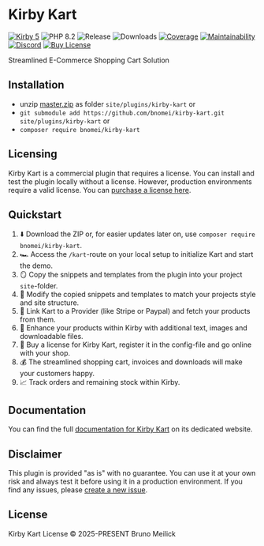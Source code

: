 # Kirby Kart

[![Kirby 5](https://flat.badgen.net/badge/Kirby/5?color=ECC748)](https://getkirby.com)
![PHP 8.2](https://flat.badgen.net/badge/PHP/8.2?color=4E5B93&icon=php&label)
![Release](https://flat.badgen.net/packagist/v/bnomei/kirby-kart?color=ae81ff&icon=github&label)
![Downloads](https://flat.badgen.net/packagist/dt/bnomei/kirby-kart?color=272822&icon=github&label)
[![Coverage](https://flat.badgen.net/codeclimate/coverage/bnomei/kirby-kart?icon=codeclimate&label)](https://codeclimate.com/github/bnomei/kirby-kart)
[![Maintainability](https://flat.badgen.net/codeclimate/maintainability/bnomei/kirby-kart?icon=codeclimate&label)](https://codeclimate.com/github/bnomei/kirby-kart/issues)
[![Discord](https://flat.badgen.net/badge/discord/bnomei?color=7289da&icon=discord&label)](https://discordapp.com/users/bnomei)
[![Buy License](https://flat.badgen.net/badge/icon/Buy%20License?icon=lemonsqueeze&color=FFC233&label=$)](https://buy-kart.bnomei.com)

Streamlined E-Commerce Shopping Cart Solution

## Installation

- unzip [master.zip](https://github.com/bnomei/kirby-kart/archive/master.zip) as folder `site/plugins/kirby-kart` or
- `git submodule add https://github.com/bnomei/kirby-kart.git site/plugins/kirby-kart` or
- `composer require bnomei/kirby-kart`

## Licensing

Kirby Kart is a commercial plugin that requires a license. You can install and test the plugin locally without a license. However, production environments require a valid license. You can [purchase a license here](https://buy-kart.bnomei.com).

## Quickstart

1. ⬇️ Download the ZIP or, for easier updates later on, use `composer require bnomei/kirby-kart`.
2. 🏎️ Access the `/kart`-route on your local setup to initialize Kart and start the demo.
3. 🪞 Copy the snippets and templates from the plugin into your project `site`-folder.
4. 🎨 Modify the copied snippets and templates to match your projects style and site structure.
5. 🔗 Link Kart to a Provider (like Stripe or Paypal) and fetch your products from them.
6. 💅 Enhance your products within Kirby with additional text, images and downloadable files.
7. 🪪 Buy a license for Kirby Kart, register it in the config-file and go online with your shop.
8. 💰 The streamlined shopping cart, invoices and downloads will make your customers happy.
9. 📈 Track orders and remaining stock within Kirby.

## Documentation

You can find the full [documentation for Kirby Kart](https://kart.bnomei.com) on its dedicated website.

## Disclaimer

This plugin is provided "as is" with no guarantee. You can use it at your own risk and always test it before using it in a production environment. If you find any issues, please [create a new issue](https://github.com/bnomei/kirby-kart/issues/new).

## License

Kirby Kart License © 2025-PRESENT Bruno Meilick
